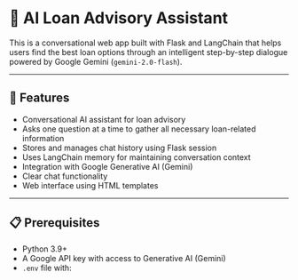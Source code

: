 # 💬 AI Loan Advisory Assistant

This is a conversational web app built with Flask and LangChain that helps users find the best loan options through an intelligent step-by-step dialogue powered by Google Gemini (`gemini-2.0-flash`).

---

## 🚀 Features

- Conversational AI assistant for loan advisory
- Asks one question at a time to gather all necessary loan-related information
- Stores and manages chat history using Flask session
- Uses LangChain memory for maintaining conversation context
- Integration with Google Generative AI (Gemini)
- Clear chat functionality
- Web interface using HTML templates

---

## 📋 Prerequisites

- Python 3.9+
- A Google API key with access to Generative AI (Gemini)
- `.env` file with:
